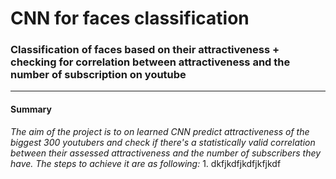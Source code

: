 # CNN for faces classification
### Classification of faces based on their attractiveness + checking for correlation between attractiveness and the number of subscription on youtube

------------------------------------------
#### Summary

*The aim of the project is to on learned CNN predict attractiveness of the biggest 300 youtubers and check if there's a statistically valid correlation between their assessed attractiveness and the number of subscribers they have. The steps to achieve it are as following:*
         1. dkfjkdfjkdfjkfjkdf




